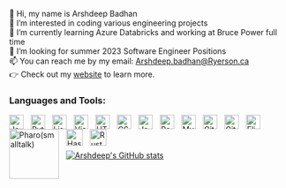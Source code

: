 👋 Hi, my name is Arshdeep Badhan <br />
👀 I’m interested in coding various engineering projects<br />
🌱 I’m currently learning Azure Databricks and working at Bruce Power full time<br />
💞️ I’m looking for summer 2023 Software Engineer Positions<br />
📫 You can reach me by my email: Arshdeep.badhan@Ryerson.ca<br />
👉 Check out my [website](https://arshdeepsb.github.io/Portfolio-Website/) to learn more.<br />
### Languages and Tools:

<img align="left" alt="Java" width="26px" src="https://www.vectorlogo.zone/logos/java/java-icon.svg" style="padding-right:10px;" />
<img align="left" alt="Python" width="26px" src="https://upload.wikimedia.org/wikipedia/commons/c/c3/Python-logo-notext.svg" style="padding-right:10px;" />
<img align="left" alt="Lisp" width="26px" src="https://upload.wikimedia.org/wikipedia/commons/4/48/Lisp_logo.svg" style="padding-right:10px;" />
<img align="left" alt="Visual Studio Code" width="26px" src="https://cdn.jsdelivr.net/gh/devicons/devicon/icons/vscode/vscode-original.svg" style="padding-right:10px;" />
<img align="left" alt="HTML5" width="26px" src="https://cdn.jsdelivr.net/gh/devicons/devicon/icons/html5/html5-original.svg" style="padding-right:10px;" />
<img align="left" alt="CSS3" width="26px" src="https://cdn.jsdelivr.net/gh/devicons/devicon/icons/css3/css3-original.svg" style="padding-right:10px;" />
<img align="left" alt="JavaScript" width="26px" src="https://cdn.jsdelivr.net/gh/devicons/devicon/icons/javascript/javascript-original.svg" style="padding-right:10px;" />
<img align="left" alt="React" width="26px" src="https://cdn.jsdelivr.net/gh/devicons/devicon/icons/react/react-original.svg" style="padding-right:10px;" />
<img align="left" alt="MySQL" width="26px" src="https://cdn.jsdelivr.net/gh/devicons/devicon/icons/mysql/mysql-original.svg" style="padding-right:10px;" />
<img align="left" alt="Git" width="26px" src="https://cdn.jsdelivr.net/gh/devicons/devicon/icons/git/git-original.svg" style="padding-right:10px;" />
<img align="left" alt="GitHub" width="26px" src="https://user-images.githubusercontent.com/3369400/139447912-e0f43f33-6d9f-45f8-be46-2df5bbc91289.png" style="padding-right:10px;" />
<img align="left" alt="Elixir" width="26px" src="https://www.vectorlogo.zone/logos/elixir-lang/elixir-lang-icon.svg" style="padding-right:10px;" />
<img align="left" alt="Pharo(smalltalk)" width="90px" src="https://upload.wikimedia.org/wikipedia/commons/6/6c/Pharo_Logo_v3.0.svg" style="padding-right:10px;" />
<img align="left" alt="Haskell" width="30px" src="https://www.vectorlogo.zone/logos/haskell/haskell-vertical.svg" style="padding-right:10px;" />
<img align="left" alt="Rust" width="30px" src="https://upload.wikimedia.org/wikipedia/commons/d/d5/Rust_programming_language_black_logo.svg" style="padding-right:10px;" />
<br />
<br />
<br />

[![Arshdeep's GitHub stats](https://github-readme-stats.vercel.app/api?username=arshdeepsb&show_icons=true&theme=radical)](https://github.com/anuraghazra/github-readme-stats)

